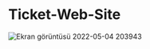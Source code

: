 # Ticket-Web-Site
 
![Ekran görüntüsü 2022-05-04 203943](https://user-images.githubusercontent.com/72731296/166746913-663d145c-92e0-4749-b6fe-748344e45ac8.png)

